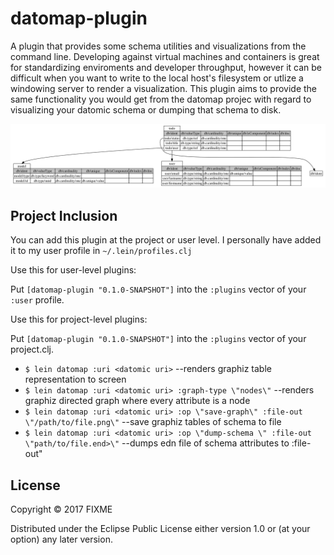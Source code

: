# datomap-plugin

 A plugin that provides some schema utilities and visualizations from the
 command line. Developing against virtual machines and containers is great
 for standardizing enviroments and developer throughput, however it can be
 difficult when you want to write to the local host's filesystem or utlize
 a windowing server to render a visualization. This plugin aims to provide the
 same functionality you would get from the datomap projec with regard to
 visualizing your datomic schema or dumping that schema to disk.

![](doc/schema.png)

## Project Inclusion

You can add this plugin at the project or user level.  I personally have added
it to my user profile in `~/.lein/profiles.clj`

Use this for user-level plugins:

Put `[datomap-plugin "0.1.0-SNAPSHOT"]` into the `:plugins` vector of your `:user`
profile.

Use this for project-level plugins:

Put `[datomap-plugin "0.1.0-SNAPSHOT"]` into the `:plugins` vector of your project.clj.

 * `$ lein datomap :uri <datomic uri>`
  --renders graphiz table representation to screen
 *  `$ lein datomap :uri <datomic uri> :graph-type \"nodes\"`
  --renders graphiz directed graph where every attribute is a node
 * `$ lein datomap :uri <datomic uri> :op \"save-graph\" :file-out \"/path/to/file.png\"`
  --save graphiz tables of schema to file
 * `$ lein datomap :uri <datomic uri> :op \"dump-schema \" :file-out \"path/to/file.end>\"`
  --dumps edn file of schema attributes to :file-out"


## License

Copyright © 2017 FIXME

Distributed under the Eclipse Public License either version 1.0 or (at
your option) any later version.
